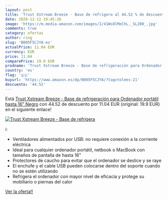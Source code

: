 ```yaml
---
layout: post
title: 'Trust Xstream Breeze - Base de refrigera al 44.52 % de descuento'
date: 2020-12-12 19:45:26
image: 'https://m.media-amazon.com/images/I/41WsOlMeChL._SL200_.jpg'
comments: true
category: ofertas
author: ring
slug: 'B005F5CJYA-es'
actualPrice: 11.04 EUR
currency: EUR
price: 11.04
comparePrice: 19.9 EUR
prodname: 'Trust Xstream Breeze - Base de refrigeración para Ordenador portátil hasta 16"  Negro'
country: 'es'
flag: '🇪🇸'
buyurl: 'https://www.amazon.es/dp/B005F5CJYA/?tag=tolees-21'
descuento: '44.52'
---
```


Está [Trust Xstream Breeze - Base de refrigeración para Ordenador portátil hasta 16"  Negro](https://www.amazon.es/dp/B005F5CJYA/?tag=tolees-21) con 44.52 de descuento por 11.04 EUR (original: 19.9 EUR) en el siguiente enlace!

[![Trust Xstream Breeze - Base de refrigera](https://m.media-amazon.com/images/I/41WsOlMeChL._SL200_.jpg)](https://www.amazon.es/dp/B005F5CJYA/?tag=tolees-21)

ℹ️:

- Ventiladores alimentados por USB: no requiere conexión a la corriente eléctrica
- Ideal para cualquier ordenador portátil, netbook o MacBook con tamaños de pantalla de hasta 16"
- Protectores de caucho para evitar que el ordenador se deslice y se raye
- El enchufe y el cable USB pueden colocarse dentro del soporte cuando no se estén utilizando
- Refrigera el ordenador con mayor nivel de eficacia y protege su mobiliario o piernas del calor

[Ver la oferta!!](https://www.amazon.es/dp/B005F5CJYA/?tag=tolees-21)
